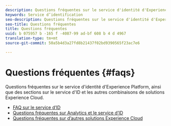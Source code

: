 ```yaml
---
description: Questions fréquentes sur le service d'identité d'Experience Platform, ainsi que des sections sur le service d'ID et les autres combinaisons de solutions Experience Cloud.
keywords: Service d’identification
seo-description: Questions fréquentes sur le service d'identité d'Experience Platform, ainsi que des sections sur le service d'ID et les autres combinaisons de solutions Experience Cloud.
seo-title: Questions fréquentes
title: Questions fréquentes
uuid: b 075957 b -165 f -4087-99 ad-bf 608 b 4 d 4967
translation-type: tm+mt
source-git-commit: 50a5b4d3a27fd8b21437f02bd9390565f23ac7e6

---
```



# Questions fréquentes {#faqs}

Questions fréquentes sur le service d&#39;identité d&#39;Experience Platform, ainsi que des sections sur le service d&#39;ID et les autres combinaisons de solutions Experience Cloud.

* [FAQ sur le service d’ID](faq.md)
* [Questions fréquentes sur Analytics et le service d’ID](analytics-faq.md)
* [Questions fréquentes sur d’autres solutions Experience Cloud](other-faq.md)

